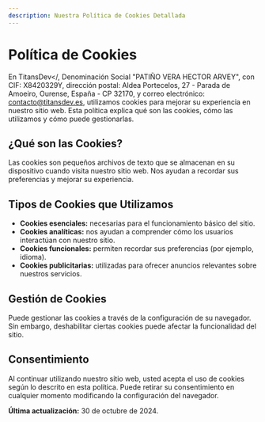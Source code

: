 ```yaml
---
description: Nuestra Política de Cookies Detallada
---
```


# Política de Cookies

En TitansDev</, Denominación Social "PATIÑO VERA HECTOR ARVEY", con CIF: X8420329Y, dirección postal: Aldea Portecelos, 27 - Parada de Amoeiro, Ourense, España - CP 32170, y correo electrónico: contacto@titansdev.es, utilizamos cookies para mejorar su experiencia en nuestro sitio web. Esta política explica qué son las cookies, cómo las utilizamos y cómo puede gestionarlas.

## ¿Qué son las Cookies?

Las cookies son pequeños archivos de texto que se almacenan en su dispositivo cuando visita nuestro sitio web. Nos ayudan a recordar sus preferencias y mejorar su experiencia.

## Tipos de Cookies que Utilizamos

- **Cookies esenciales:** necesarias para el funcionamiento básico del sitio.
- **Cookies analíticas:** nos ayudan a comprender cómo los usuarios interactúan con nuestro sitio.
- **Cookies funcionales:** permiten recordar sus preferencias (por ejemplo, idioma).
- **Cookies publicitarias:** utilizadas para ofrecer anuncios relevantes sobre nuestros servicios.

## Gestión de Cookies

Puede gestionar las cookies a través de la configuración de su navegador. Sin embargo, deshabilitar ciertas cookies puede afectar la funcionalidad del sitio.

## Consentimiento

Al continuar utilizando nuestro sitio web, usted acepta el uso de cookies según lo descrito en esta política. Puede retirar su consentimiento en cualquier momento modificando la configuración del navegador.

**Última actualización:** 30 de octubre de 2024.
